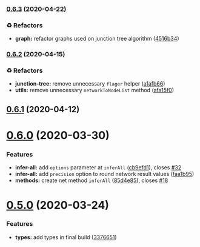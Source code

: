 ### [0.6.3](https://github.com/bayesjs/bayesjs/compare/v0.6.2...v0.6.3) (2020-04-22)


### :recycle: Refactors

* **graph:** refactor graphs used on junction tree algorithm ([4516b34](https://github.com/bayesjs/bayesjs/commit/4516b349bd39edf1fb945061112f8ff540a5d7c6))

### [0.6.2](https://github.com/bayesjs/bayesjs/compare/v0.6.1...v0.6.2) (2020-04-15)


### :recycle: Refactors

* **junction-tree:** remove unnecessary `flager` helper ([a1afb66](https://github.com/bayesjs/bayesjs/commit/a1afb665bae3d7f4d72b19817bb263fd4e74637c))
* **utils:** remove unnecessary `networkToNodeList` method ([afa15f0](https://github.com/bayesjs/bayesjs/commit/afa15f0e2794cdd13bf9a3939c3de68b249eae8f))

## [0.6.1](https://github.com/bayesjs/bayesjs/compare/v0.6.0...v0.6.1) (2020-04-12)

# [0.6.0](https://github.com/bayesjs/bayesjs/compare/v0.5.0...v0.6.0) (2020-03-30)


### Features

* **infer-all:** add `options` parameter at `inferAll` ([cb9efd1](https://github.com/bayesjs/bayesjs/commit/cb9efd19ea64341d335b2860195346f6069ed931)), closes [#32](https://github.com/bayesjs/bayesjs/issues/32)
* **infer-all:** add `precision` option to round network result values ([faa1b95](https://github.com/bayesjs/bayesjs/commit/faa1b95476917eae6013d4ad8593e1e74b2a48e8))
* **methods:** create net method `inferAll` ([85d4e85](https://github.com/bayesjs/bayesjs/commit/85d4e85087b2e6d07d23c438a03fa088f49b27a8)), closes [#18](https://github.com/bayesjs/bayesjs/issues/18)

# [0.5.0](https://github.com/bayesjs/bayesjs/compare/v0.4.2...v0.5.0) (2020-03-24)


### Features

* **types:** add types in final build ([3376651](https://github.com/bayesjs/bayesjs/commit/33766517b5630b75189d23b71cf99001273e907b))
